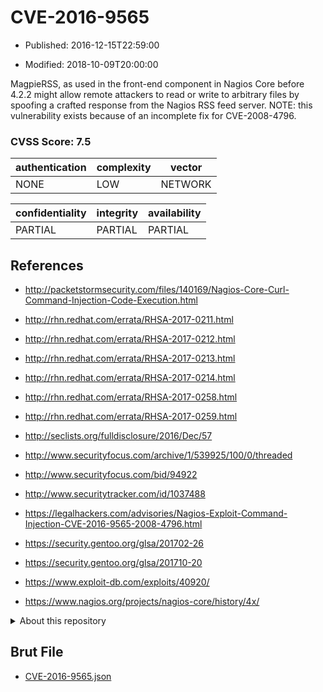 # CVE-2016-9565

- Published: 2016-12-15T22:59:00

- Modified: 2018-10-09T20:00:00

MagpieRSS, as used in the front-end component in Nagios Core before 4.2.2 might allow remote attackers to read or write to arbitrary files by spoofing a crafted response from the Nagios RSS feed server.  NOTE: this vulnerability exists because of an incomplete fix for CVE-2008-4796.

### CVSS Score: **7.5**

| authentication | complexity | vector |
| --- | --- | --- |
| NONE | LOW | NETWORK |

| confidentiality | integrity | availability |
| --- | --- | --- |
| PARTIAL | PARTIAL | PARTIAL |

## References

* http://packetstormsecurity.com/files/140169/Nagios-Core-Curl-Command-Injection-Code-Execution.html

* http://rhn.redhat.com/errata/RHSA-2017-0211.html

* http://rhn.redhat.com/errata/RHSA-2017-0212.html

* http://rhn.redhat.com/errata/RHSA-2017-0213.html

* http://rhn.redhat.com/errata/RHSA-2017-0214.html

* http://rhn.redhat.com/errata/RHSA-2017-0258.html

* http://rhn.redhat.com/errata/RHSA-2017-0259.html

* http://seclists.org/fulldisclosure/2016/Dec/57

* http://www.securityfocus.com/archive/1/539925/100/0/threaded

* http://www.securityfocus.com/bid/94922

* http://www.securitytracker.com/id/1037488

* https://legalhackers.com/advisories/Nagios-Exploit-Command-Injection-CVE-2016-9565-2008-4796.html

* https://security.gentoo.org/glsa/201702-26

* https://security.gentoo.org/glsa/201710-20

* https://www.exploit-db.com/exploits/40920/

* https://www.nagios.org/projects/nagios-core/history/4x/

<details>
<summary>About this repository</summary> 

  This repository is part of the project [Live Hack CVE](https://github.com/Live-Hack-CVE). Main website can be found [www.live-hack.org](https://www.live-hack.org) 
  
  Made by [Sn0wAlice](https://github.com/Sn0wAlice) for the people that care about security and need to have a feed of the latest CVEs. Hope you enjoy it, don't forget to star the repo and follow me on [Twitter](https://twitter.com/Sn0wAlice) and [Github](https://github.com/Sn0wAlice). And that is my [personnal website](https://www.alice-snow.me/)

  - [Home Page](https://github.com/Live-Hack-CVE)
  - [Framework](https://github.com/Live-Hack-CVE/cve-framework)
  - [CVE database](https://github.com/Live-Hack-CVE/full_database)
  - [Changelog](https://github.com/Live-Hack-CVE/Changelog)
</details>

## Brut File

* [CVE-2016-9565.json](https://raw.githubusercontent.com/Live-Hack-CVE/full_database/main/cves/2016/CVE-2016-9565.json)

